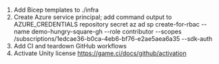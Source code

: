 1. Add Bicep templates to ./infra
2. Create Azure service principal; add command output to AZURE_CREDENTIALS repository secret
    az ad sp create-for-rbac --name demo-hungry-square-gh --role contributor --scopes /subscriptions/1edcae36-b0ca-4eb6-bf76-e2ae5aea6a35 --sdk-auth
3. Add CI and teardown GitHub workflows
4. Activate Unity license https://game.ci/docs/github/activation